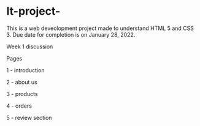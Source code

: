 # It-project-
This is a web deveolopment project made to understand HTML 5 and CSS 3. Due date for completion is on January 28, 2022.

Week 1 discussion

Pages

1 - introduction

2 - about us 

3 - products

4 - orders

5 - review section
